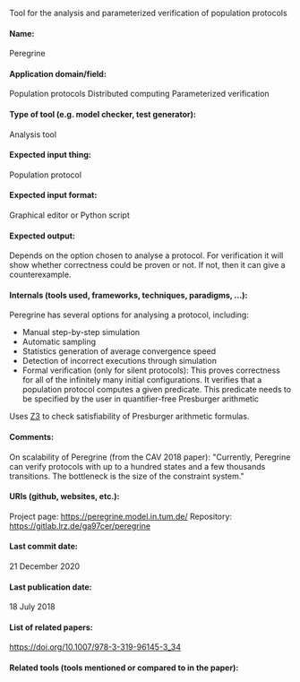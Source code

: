 Tool for the analysis and parameterized verification of population protocols

#### Name:
Peregrine

#### Application domain/field:
Population protocols
Distributed computing
Parameterized verification

#### Type of tool (e.g. model checker, test generator):
Analysis tool

#### Expected input thing:
Population protocol

#### Expected input format:
Graphical editor or Python script

#### Expected output:
Depends on the option chosen to analyse a protocol.
For verification it will show whether correctness could be proven or not. If not, then it can give a counterexample.

#### Internals (tools used, frameworks, techniques, paradigms, ...):
Peregrine has several options for analysing a protocol, including:
- Manual step-by-step simulation
- Automatic sampling
- Statistics generation of average convergence speed
- Detection of incorrect executions through simulation
- Formal verification (only for silent protocols): This proves correctness for all of the infinitely many initial configurations. It verifies that a population protocol computes a given predicate. This predicate needs to be specified by the user in quantifier-free Presburger arithmetic

Uses [Z3](Z3.md) to check satisfiability of Presburger arithmetic formulas.

#### Comments:
On scalability of Peregrine (from the CAV 2018 paper): "Currently, Peregrine can verify protocols with up to a hundred states and a few thousands transitions. The bottleneck is the size of the constraint system."

#### URIs (github, websites, etc.):
Project page: https://peregrine.model.in.tum.de/
Repository: https://gitlab.lrz.de/ga97cer/peregrine

#### Last commit date:
21 December 2020

#### Last publication date:
18 July 2018

#### List of related papers:
https://doi.org/10.1007/978-3-319-96145-3_34

#### Related tools (tools mentioned or compared to in the paper):